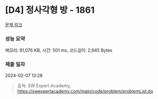 # [D4] 정사각형 방 - 1861 

[문제 링크](https://swexpertacademy.com/main/code/problem/problemDetail.do?contestProbId=AV5LtJYKDzsDFAXc) 

### 성능 요약

메모리: 91,076 KB, 시간: 501 ms, 코드길이: 2,645 Bytes

### 제출 일자

2024-02-07 13:28



> 출처: SW Expert Academy, https://swexpertacademy.com/main/code/problem/problemList.do